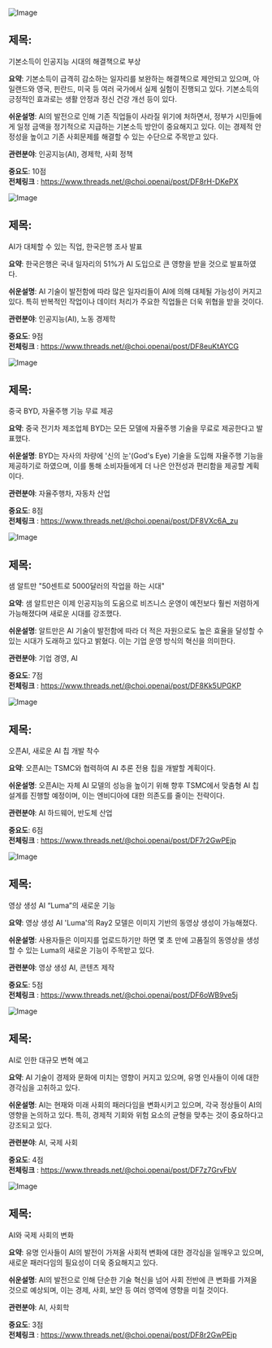 ![Image](https://scontent-iad3-1.cdninstagram.com/v/t51.2885-15/479499563_2022094638255100_6441998809702971511_n.jpg?stp=dst-jpg_e35_tt6&_nc_cat=101&ccb=1-7&_nc_sid=18de74&_nc_ohc=D8FHzUGl2LgQ7kNvgETbZKx&_nc_oc=AdgrtB8hurAyXJEwPkOYA4irK5fP8izAkP5eXyHjn14JJ7Fzs0MfQxRTYkXTGdv0jtQ&_nc_zt=23&_nc_ht=scontent-iad3-1.cdninstagram.com&edm=ACx9VUEEAAAA&oh=00_AYBmdEf6MgyNILQ3pJlMScbryEywwlZNWcDeojRfcDJLpQ&oe=67B19D94)

## 제목:
기본소득이 인공지능 시대의 해결책으로 부상

**요약**:
기본소득이 급격히 감소하는 일자리를 보완하는 해결책으로 제안되고 있으며, 아일랜드와 영국, 핀란드, 미국 등 여러 국가에서 실제 실험이 진행되고 있다. 기본소득의 긍정적인 효과로는 생활 안정과 정신 건강 개선 등이 있다.

**쉬운설명**:
AI의 발전으로 인해 기존 직업들이 사라질 위기에 처하면서, 정부가 시민들에게 일정 금액을 정기적으로 지급하는 기본소득 방안이 중요해지고 있다. 이는 경제적 안정성을 높이고 기존 사회문제를 해결할 수 있는 수단으로 주목받고 있다.

**관련분야**:
인공지능(AI), 경제학, 사회 정책

**중요도**: 10점  
**전체링크** : https://www.threads.net/@choi.openai/post/DF8rH-DKePX


![Image](https://scontent-iad3-2.cdninstagram.com/v/t51.2885-15/477255912_613779468128162_1063480387698100818_n.jpg?stp=dst-jpg_e35_tt6&_nc_cat=103&ccb=1-7&_nc_sid=18de74&_nc_ohc=VOzhA06qerMQ7kNvgFrT4aK&_nc_oc=Adi-8KDVQ5jY1XWmsgFSLBmsJbqq6ChJX32lLIXUvvdNIVDX723BbMisRE-4dgLHlI8&_nc_zt=23&_nc_ht=scontent-iad3-2.cdninstagram.com&edm=ACx9VUEEAAAA&oh=00_AYCiGDcHgx-X134SvwjwPiAnrh-DgroXXaj692ZLjX9leg&oe=67B191DB)

## 제목:
AI가 대체할 수 있는 직업, 한국은행 조사 발표

**요약**:
한국은행은 국내 일자리의 51%가 AI 도입으로 큰 영향을 받을 것으로 발표하였다.

**쉬운설명**:
AI 기술이 발전함에 따라 많은 일자리들이 AI에 의해 대체될 가능성이 커지고 있다. 특히 반복적인 작업이나 데이터 처리가 주요한 직업들은 더욱 위협을 받을 것이다.

**관련분야**:
인공지능(AI), 노동 경제학

**중요도**: 9점  
**전체링크** : https://www.threads.net/@choi.openai/post/DF8euKtAYCG


![Image](https://scontent-iad3-1.cdninstagram.com/v/t51.2885-15/4776873909992707_300275439587074443_n.jpg?stp=dst-jpg_e35_tt6&_nc_cat=104&ccb=1-7&_nc_sid=18de74&_nc_ohc=b8G9xEJTSlYQ7kNvgHm5jeE&_nc_oc=AdjR73zVLbPv949LSXjnPBrD__uVr4sAArIdBTJynmpv04obNbIlG7mODI1sui27mzg&_nc_zt=23&_nc_ht=scontent-iad3-1.cdninstagram.com&edm=ACx9VUEEAAAA&oh=00_AYAYAMYzlWNRfHnFGhxdgIMZ4mOj0z1L52gWBZiniL81K_ag&oe=67B18C2C)

## 제목:
중국 BYD, 자율주행 기능 무료 제공

**요약**:
중국 전기차 제조업체 BYD는 모든 모델에 자율주행 기술을 무료로 제공한다고 발표했다.

**쉬운설명**:
BYD는 자사의 차량에 '신의 눈'(God's Eye) 기술을 도입해 자율주행 기능을 제공하기로 하였으며, 이를 통해 소비자들에게 더 나은 안전성과 편리함을 제공할 계획이다.

**관련분야**:
자율주행차, 자동차 산업

**중요도**: 8점  
**전체링크** : https://www.threads.net/@choi.openai/post/DF8VXc6A_zu


![Image](https://scontent-iad3-2.cdninstagram.com/v/t51.71878-15/472611967_1169393174642164_4775346492697410460_n.jpg?stp=dst-jpg_e35_tt6&_nc_cat=111&ccb=1-7&_nc_sid=18de74&_nc_ohc=_n4W3IsjH8MQ7kNvgEfXsT5&_nc_oc=AdgAG9C418fUx7GhPpMa4XJw8vkrOjmWpprcaDxrCwW5AMndQtO8QUEgHcnG4ut8n44&_nc_zt=23&_nc_ht=scontent-iad3-2.cdninstagram.com&edm=ACx9VUEEAAAA&_nc_gid=A_yoCSa-c1Vpc_O8QlDtRjH&oh=00_AYCxP9r82HOd_XSlq-wjtmYNe81WXQQetz5O3tPga4jG8Q&oe=67B1A9A7)

## 제목:
샘 알트만 "50센트로 5000달러의 작업을 하는 시대"

**요약**:
샘 알트만은 이제 인공지능의 도움으로 비즈니스 운영이 예전보다 훨씬 저렴하게 가능해졌다며 새로운 시대를 강조했다.

**쉬운설명**:
알트만은 AI 기술이 발전함에 따라 더 적은 자원으로도 높은 효율을 달성할 수 있는 시대가 도래하고 있다고 밝혔다. 이는 기업 운영 방식의 혁신을 의미한다.

**관련분야**:
기업 경영, AI

**중요도**: 7점  
**전체링크** : https://www.threads.net/@choi.openai/post/DF8Kk5UPGKP


![Image](https://scontent-iad3-1.cdninstagram.com/v/t51.71878-15/476946032_1551639108880277_7426737281257733940_n.jpg?stp=dst-jpg_e35_tt6&_nc_cat=108&ccb=1-7&_nc_sid=18de74&_nc_ohc=x2z9-uhfcikQ7kNvgGTklF1&_nc_oc=AdhwRQ7mui7xLECM7gHNHwDvVdiGN7wEnCvWZ6XMTAAp9fGixex5DsVBUywAtBUetbA&_nc_zt=23&_nc_ht=scontent-iad3-1.cdninstagram.com&edm=ACx9VUEEAAAA&_nc_gid=A_yoCSa-c1Vpc_O8QlDtRjH&oh=00_AYAl2r6FyhHDPI2j_qRh4B2P1haHi6QWGu8Lt2t-zbXQCQ&oe=67B1821B)

## 제목:
오픈AI, 새로운 AI 칩 개발 착수

**요약**:
오픈AI는 TSMC와 협력하여 AI 추론 전용 칩을 개발할 계획이다.

**쉬운설명**:
오픈AI는 자체 AI 모델의 성능을 높이기 위해 향후 TSMC에서 맞춤형 AI 칩 설계를 진행할 예정이며, 이는 엔비디아에 대한 의존도를 줄이는 전략이다.

**관련분야**:
AI 하드웨어, 반도체 산업

**중요도**: 6점  
**전체링크** : https://www.threads.net/@choi.openai/post/DF7r2GwPEjp


![Image](https://scontent-iad3-2.cdninstagram.com/v/t51.71878-15/476562783_878069810967927_9147885224404291839_n.jpg?stp=dst-jpg_e35_tt6&_nc_cat=103&ccb=1-7&_nc_sid=18de74&_nc_ohc=DheMn0FU5VYQ7kNvgH4n9ux&_nc_oc=AdhwOwTXDcxwDgFf4w5KRgRTjgncp1D8w7A3v8jIwwMAT8dksY-yc7ACvY7W2UFoj_s&_nc_zt=23&_nc_ht=scontent-iad3-2.cdninstagram.com&edm=ACx9VUEEAAAA&_nc_gid=A_yoCSa-c1Vpc_O8QlDtRjH&oh=00_AYBlgKmlco500_FFH4uZHJfHrwc1mkthkw05rvbCfx4Ysg&oe=67B19C1E)

## 제목:
영상 생성 AI “Luma”의 새로운 기능

**요약**:
영상 생성 AI 'Luma'의 Ray2 모델은 이미지 기반의 동영상 생성이 가능해졌다.

**쉬운설명**:
사용자들은 이미지를 업로드하기만 하면 몇 초 만에 고품질의 동영상을 생성할 수 있는 Luma의 새로운 기능이 주목받고 있다.

**관련분야**:
영상 생성 AI, 콘텐츠 제작

**중요도**: 5점  
**전체링크** : https://www.threads.net/@choi.openai/post/DF6oWB9ve5j


![Image](https://scontent-iad3-2.cdninstagram.com/v/t51.2885-15/477122249_1150969533351594_9098961565631813654_n.jpg?stp=dst-jpg_e35_tt6&_nc_cat=105&ccb=1-7&_nc_sid=18de74&_nc_ohc=KW0v-y72F78Q7kNvgEzmLKM&_nc_oc=AdgBaDxXC9CESUKSd8LlfKMco28rs605ASDCimWq5uTbUKmXJrUg9zOcPCFEEeBLjYM&_nc_zt=23&_nc_ht=scontent-iad3-2.cdninstagram.com&edm=ACx9VUEEAAAA&_nc_gid=A_yoCSa-c1Vpc_O8QlDtRjH&oh=00_AYCbcmW5oeB2c6gRFVOdSwCgheMY6Pg5ZvojT1pH_Ilbaw&oe=67B18C41)

## 제목:
AI로 인한 대규모 변혁 예고

**요약**:
AI 기술이 경제와 문화에 미치는 영향이 커지고 있으며, 유명 인사들이 이에 대한 경각심을 고취하고 있다.

**쉬운설명**:
AI는 현재와 미래 사회의 패러다임을 변화시키고 있으며, 각국 정상들이 AI의 영향을 논의하고 있다. 특히, 경제적 기회와 위험 요소의 균형을 맞추는 것이 중요하다고 강조되고 있다.

**관련분야**:
AI, 국제 사회

**중요도**: 4점  
**전체링크** : https://www.threads.net/@choi.openai/post/DF7z7GrvFbV


![Image](https://scontent-iad3-2.cdninstagram.com/v/t51.71878-15/477255912_613779468128162_1063480387698100818_n.jpg?stp=dst-jpg_e35_tt6&_nc_cat=103&ccb=1-7&_nc_sid=18de74&_nc_ohc=VOzhA06qerMQ7kNvgFrT4aK&_nc_oc=Adi-8KDVQ5jY1XWmsgFSLBmsJbqq6ChJX32lLIXUvvdNIVDX723BbMisRE-4dgLHlI8&_nc_zt=23&_nc_ht=scontent-iad3-2.cdninstagram.com&edm=ACx9VUEEAAAA&oh=00_AYCiGDcHgx-X134SvwjwPiAnrh-DgroXXaj692ZLjX9leg&oe=67B191DB)

## 제목:
AI와 국제 사회의 변화

**요약**:
유명 인사들이 AI의 발전이 가져올 사회적 변화에 대한 경각심을 일깨우고 있으며, 새로운 패러다임의 필요성이 더욱 중요해지고 있다.

**쉬운설명**:
AI의 발전으로 인해 단순한 기술 혁신을 넘어 사회 전반에 큰 변화를 가져올 것으로 예상되며, 이는 경제, 사회, 보안 등 여러 영역에 영향을 미칠 것이다.

**관련분야**:
AI, 사회학

**중요도**: 3점  
**전체링크** : https://www.threads.net/@choi.openai/post/DF8r2GwPEjp